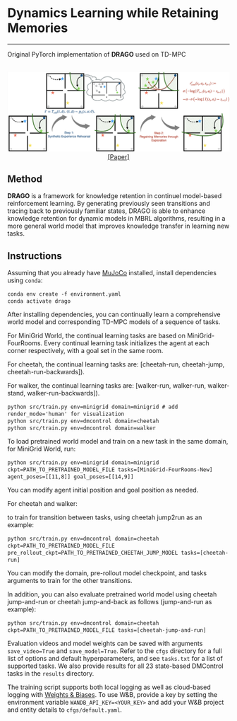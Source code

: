 # Dynamics Learning while Retaining Memories

----

Original PyTorch implementation of **DRAGO** used on TD-MPC


<p align="center">
  <br><img src='media/drago.png' width="600"/><br>
   <a href="">[Paper]</a>
</p>


## Method

**DRAGO** is a framework for knowledge retention in continuel model-based reinforcement 
learning. By generating previously seen transitions and tracing back to previously familiar
states, DRAGO is able to enhance knowledge retention for dynamic models in MBRL algorithms,
resulting in a more general world model that improves knowledge transfer in learning
new tasks.



## Instructions

Assuming that you already have [MuJoCo](http://www.mujoco.org) installed, install dependencies using `conda`:

```
conda env create -f environment.yaml
conda activate drago
```

After installing dependencies, you can continually learn a comprehensive world model and corresponding
TD-MPC models of a sequence of tasks. 

For MiniGrid World, the continual learning tasks are based on MiniGrid-FourRooms. Every continual learning task initializes the agent at each corner respectively, with a goal set in the same room.

For cheetah, the continual learning tasks are: [cheetah-run, cheetah-jump, cheetah-run-backwards]).

For walker, the continual learning tasks are: [walker-run, walker-run, walker-stand, walker-run-backwards]).

```
python src/train.py env=minigrid domain=minigrid # add render_mode='human' for visualization
python src/train.py env=dmcontrol domain=cheetah
python src/train.py env=dmcontrol domain=walker
```

To load pretrained world model and train on a new task in the same domain, for MiniGrid World, run:

```
python src/train.py env=minigrid domain=minigrid ckpt=PATH_TO_PRETRAINED_MODEL_FILE tasks=[MiniGrid-FourRooms-New] agent_poses=[[11,8]] goal_poses=[[14,9]]
```

You can modify agent initial position and goal position as needed.

For cheetah and walker:

to train for transition between tasks, using cheetah jump2run as an example:

```
python src/train.py env=dmcontrol domain=cheetah ckpt=PATH_TO_PRETRAINED_MODEL_FILE pre_rollout_ckpt=PATH_TO_PRETRAINED_CHEETAH_JUMP_MODEL tasks=[cheetah-run]
```

You can modify the domain, pre-rollout model checkpoint, and tasks arguments to train for the other transitions.

In addition, you can also evaluate pretrained world model using cheetah jump-and-run or cheetah jump-and-back as follows (jump-and-run as example):

```
python src/train.py env=dmcontrol domain=cheetah ckpt=PATH_TO_PRETRAINED_MODEL_FILE tasks=[cheetah-jump-and-run]
```


Evaluation videos and model weights can be saved with arguments `save_video=True` and `save_model=True`. Refer to the `cfgs` directory for a full list of options and default hyperparameters, and see `tasks.txt` for a list of supported tasks. We also provide results for all 23 state-based DMControl tasks in the `results` directory.

The training script supports both local logging as well as cloud-based logging with [Weights & Biases](https://wandb.ai). To use W&B, provide a key by setting the environment variable `WANDB_API_KEY=<YOUR_KEY>` and add your W&B project and entity details to `cfgs/default.yaml`.
